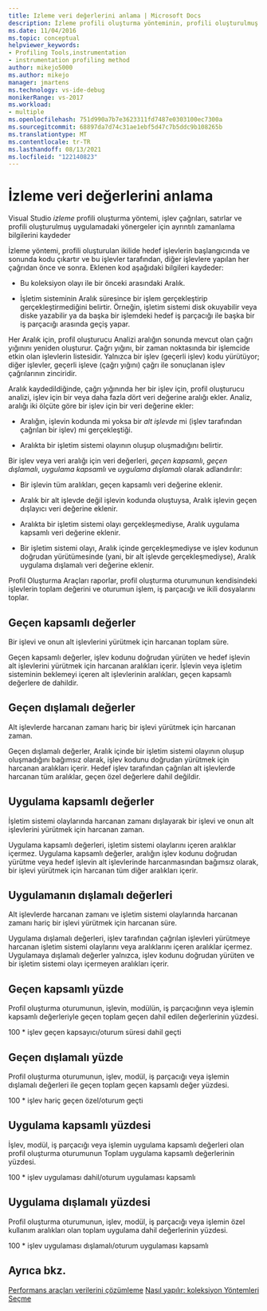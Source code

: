 ```yaml
---
title: Izleme veri değerlerini anlama | Microsoft Docs
description: İzleme profili oluşturma yönteminin, profili oluşturulmuş uygulamadaki işlev çağrıları, satırlar ve yönergeler için ayrıntılı zamanlama bilgilerini nasıl kaydettiği hakkında bilgi edinin.
ms.date: 11/04/2016
ms.topic: conceptual
helpviewer_keywords:
- Profiling Tools,instrumentation
- instrumentation profiling method
author: mikejo5000
ms.author: mikejo
manager: jmartens
ms.technology: vs-ide-debug
monikerRange: vs-2017
ms.workload:
- multiple
ms.openlocfilehash: 751d990a7b7e3623311fd7487e0303100ec7300a
ms.sourcegitcommit: 68897da7d74c31ae1ebf5d47c7b5ddc9b108265b
ms.translationtype: MT
ms.contentlocale: tr-TR
ms.lasthandoff: 08/13/2021
ms.locfileid: "122140823"
---
```

# <a name="understand-instrumentation-data-values"></a>İzleme veri değerlerini anlama

Visual Studio *izleme* profili oluşturma yöntemi, işlev çağrıları, satırlar ve profili oluşturulmuş uygulamadaki yönergeler için ayrıntılı zamanlama bilgilerini kaydeder

İzleme yöntemi, profili oluşturulan ikilide hedef işlevlerin başlangıcında ve sonunda kodu çıkartır ve bu işlevler tarafından, diğer işlevlere yapılan her çağrıdan önce ve sonra. Eklenen kod aşağıdaki bilgileri kaydeder:

- Bu koleksiyon olayı ile bir önceki arasındaki Aralık.

- İşletim sisteminin Aralık süresince bir işlem gerçekleştirip gerçekleştirmediğini belirtir. Örneğin, işletim sistemi disk okuyabilir veya diske yazabilir ya da başka bir işlemdeki hedef iş parçacığı ile başka bir iş parçacığı arasında geçiş yapar.

Her Aralık için, profil oluşturucu Analizi aralığın sonunda mevcut olan çağrı yığınını yeniden oluşturur. Çağrı yığını, bir zaman noktasında bir işlemcide etkin olan işlevlerin listesidir. Yalnızca bir işlev (geçerli işlev) kodu yürütüyor; diğer işlevler, geçerli işleve (çağrı yığını) çağrı ile sonuçlanan işlev çağrılarının zinciridir.

Aralık kaydedildiğinde, çağrı yığınında her bir işlev için, profil oluşturucu analizi, işlev için bir veya daha fazla dört veri değerine aralığı ekler. Analiz, aralığı iki ölçüte göre bir işlev için bir veri değerine ekler:

- Aralığın, işlevin kodunda mi yoksa bir *alt işlevde* mi (işlev tarafından çağrılan bir işlev) mi gerçekleştiği.

- Aralıkta bir işletim sistemi olayının oluşup oluşmadığını belirtir.

Bir işlev veya veri aralığı için veri değerleri, *geçen kapsamlı*, *geçen dışlamalı*, *uygulama kapsamlı* ve *uygulama dışlamalı* olarak adlandırılır:

- Bir işlevin tüm aralıkları, geçen kapsamlı veri değerine eklenir.

- Aralık bir alt işlevde değil işlevin kodunda oluştuysa, Aralık işlevin geçen dışlayıcı veri değerine eklenir.

- Aralıkta bir işletim sistemi olayı gerçekleşmediyse, Aralık uygulama kapsamlı veri değerine eklenir.

- Bir işletim sistemi olayı, Aralık içinde gerçekleşmediyse ve işlev kodunun doğrudan yürütümesinde (yani, bir alt işlevde gerçekleşmediyse), Aralık uygulama dışlamalı veri değerine eklenir.

Profil Oluşturma Araçları raporlar, profil oluşturma oturumunun kendisindeki işlevlerin toplam değerini ve oturumun işlem, iş parçacığı ve ikili dosyalarını toplar.

## <a name="elapsed-inclusive-values"></a>Geçen kapsamlı değerler

Bir işlevi ve onun alt işlevlerini yürütmek için harcanan toplam süre.

Geçen kapsamlı değerler, işlev kodunu doğrudan yürüten ve hedef işlevin alt işlevlerini yürütmek için harcanan aralıkları içerir. İşlevin veya işletim sisteminin beklemeyi içeren alt işlevlerinin aralıkları, geçen kapsamlı değerlere de dahildir.

## <a name="elapsed-exclusive-values"></a>Geçen dışlamalı değerler

Alt işlevlerde harcanan zamanı hariç bir işlevi yürütmek için harcanan zaman.

Geçen dışlamalı değerler, Aralık içinde bir işletim sistemi olayının oluşup oluşmadığını bağımsız olarak, işlev kodunu doğrudan yürütmek için harcanan aralıkları içerir. Hedef işlev tarafından çağrılan alt işlevlerde harcanan tüm aralıklar, geçen özel değerlere dahil değildir.

## <a name="application-inclusive-values"></a>Uygulama kapsamlı değerler

İşletim sistemi olaylarında harcanan zamanı dışlayarak bir işlevi ve onun alt işlevlerini yürütmek için harcanan zaman.

Uygulama kapsamlı değerleri, işletim sistemi olaylarını içeren aralıklar içermez. Uygulama kapsamlı değerler, aralığın işlev kodunu doğrudan yürütme veya hedef işlevin alt işlevlerinde harcanmasından bağımsız olarak, bir işlevi yürütmek için harcanan tüm diğer aralıkları içerir.

## <a name="application-exclusive-values"></a>Uygulamanın dışlamalı değerleri

Alt işlevlerde harcanan zamanı ve işletim sistemi olaylarında harcanan zamanı hariç bir işlevi yürütmek için harcanan süre.

Uygulama dışlamalı değerleri, işlev tarafından çağrılan işlevleri yürütmeye harcanan işletim sistemi olaylarını veya aralıklarını içeren aralıklar içermez. Uygulamaya dışlamalı değerler yalnızca, işlev kodunu doğrudan yürüten ve bir işletim sistemi olayı içermeyen aralıkları içerir.

## <a name="elapsed-inclusive-percent"></a>Geçen kapsamlı yüzde

Profil oluşturma oturumunun, işlevin, modülün, iş parçacığının veya işlemin kapsamlı değerleriyle geçen toplam geçen dahil edilen değerlerinin yüzdesi.

100 * işlev geçen kapsayıcı/oturum süresi dahil geçti

## <a name="elapsed-exclusive-percent"></a>Geçen dışlamalı yüzde

Profil oluşturma oturumunun, işlev, modül, iş parçacığı veya işlemin dışlamalı değerleri ile geçen toplam geçen kapsamlı değer yüzdesi.

100 * işlev hariç geçen özel/oturum geçti

## <a name="application-inclusive-percent"></a>Uygulama kapsamlı yüzdesi

İşlev, modül, iş parçacığı veya işlemin uygulama kapsamlı değerleri olan profil oluşturma oturumunun Toplam uygulama kapsamlı değerlerinin yüzdesi.

100 * işlev uygulaması dahil/oturum uygulaması kapsamlı

## <a name="application-exclusive-percent"></a>Uygulama dışlamalı yüzdesi

Profil oluşturma oturumunun, işlev, modül, iş parçacığı veya işlemin özel kullanım aralıkları olan toplam uygulama dahil değerlerinin yüzdesi.

100 * işlev uygulaması dışlamalı/oturum uygulaması kapsamlı

## <a name="see-also"></a>Ayrıca bkz.

[Performans araçları verilerini çözümleme](../profiling/analyzing-performance-tools-data.md) 
 [Nasıl yapılır: koleksiyon Yöntemleri Seçme](../profiling/how-to-choose-collection-methods.md)

